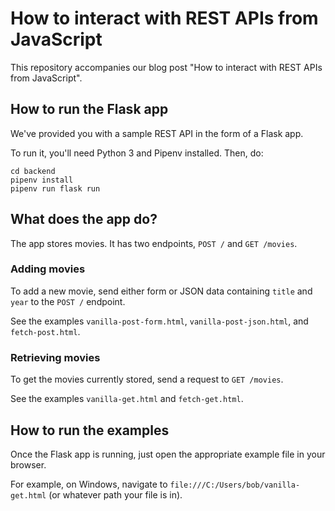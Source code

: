 # How to interact with REST APIs from JavaScript

This repository accompanies our blog post "How to interact with REST APIs from JavaScript".

## How to run the Flask app

We've provided you with a sample REST API in the form of a Flask app.

To run it, you'll need Python 3 and Pipenv installed. Then, do:

```
cd backend
pipenv install
pipenv run flask run
```

## What does the app do?

The app stores movies. It has two endpoints, `POST /` and `GET /movies`.

### Adding movies

To add a new movie, send either form or JSON data containing `title` and `year` to the `POST /` endpoint.

See the examples `vanilla-post-form.html`, `vanilla-post-json.html`, and `fetch-post.html`.

### Retrieving movies

To get the movies currently stored, send a request to `GET /movies`.

See the examples `vanilla-get.html` and `fetch-get.html`.

## How to run the examples

Once the Flask app is running, just open the appropriate example file in your browser.

For example, on Windows, navigate to `file:///C:/Users/bob/vanilla-get.html` (or whatever path your file is in).